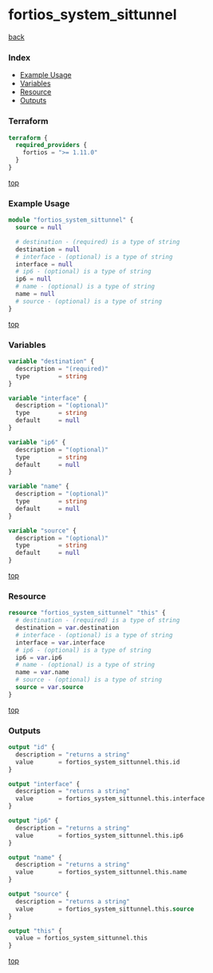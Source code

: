 # fortios_system_sittunnel

[back](../fortios.md)

### Index

- [Example Usage](#example-usage)
- [Variables](#variables)
- [Resource](#resource)
- [Outputs](#outputs)

### Terraform

```terraform
terraform {
  required_providers {
    fortios = ">= 1.11.0"
  }
}
```

[top](#index)

### Example Usage

```terraform
module "fortios_system_sittunnel" {
  source = null

  # destination - (required) is a type of string
  destination = null
  # interface - (optional) is a type of string
  interface = null
  # ip6 - (optional) is a type of string
  ip6 = null
  # name - (optional) is a type of string
  name = null
  # source - (optional) is a type of string
}
```

[top](#index)

### Variables

```terraform
variable "destination" {
  description = "(required)"
  type        = string
}

variable "interface" {
  description = "(optional)"
  type        = string
  default     = null
}

variable "ip6" {
  description = "(optional)"
  type        = string
  default     = null
}

variable "name" {
  description = "(optional)"
  type        = string
  default     = null
}

variable "source" {
  description = "(optional)"
  type        = string
  default     = null
}
```

[top](#index)

### Resource

```terraform
resource "fortios_system_sittunnel" "this" {
  # destination - (required) is a type of string
  destination = var.destination
  # interface - (optional) is a type of string
  interface = var.interface
  # ip6 - (optional) is a type of string
  ip6 = var.ip6
  # name - (optional) is a type of string
  name = var.name
  # source - (optional) is a type of string
  source = var.source
}
```

[top](#index)

### Outputs

```terraform
output "id" {
  description = "returns a string"
  value       = fortios_system_sittunnel.this.id
}

output "interface" {
  description = "returns a string"
  value       = fortios_system_sittunnel.this.interface
}

output "ip6" {
  description = "returns a string"
  value       = fortios_system_sittunnel.this.ip6
}

output "name" {
  description = "returns a string"
  value       = fortios_system_sittunnel.this.name
}

output "source" {
  description = "returns a string"
  value       = fortios_system_sittunnel.this.source
}

output "this" {
  value = fortios_system_sittunnel.this
}
```

[top](#index)